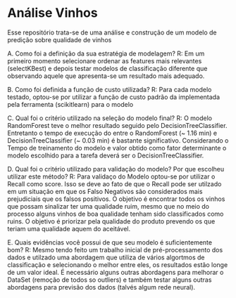 # Análise Vinhos
Esse repositório trata-se de uma análise e construção de um modelo de predição sobre qualidade de vinhos

A. Como foi a definição da sua estratégia de modelagem?
R: Em um primeiro momento selecionare ordenar as features mais relevantes (selectKBest) e depois testar modelos de classificação diferente que observando aquele que apresenta-se um resultado mais adequado.

B. Como foi definida a função de custo utilizada?
R: Para cada modelo testado, optou-se por utilizar a função de custo padrão da implementada pela ferramenta (scikitlearn) para o modelo

C. Qual foi o critério utilizado na seleção do modelo final?
R: O modelo RandomForest teve o melhor resultado seguido pelo DecisionTreeClassifier. Entretanto o tempo de execução do entre o RandomForest (~ 1.16 min) e DecisionTreeClassifier (~ 0.03 min) é bastante significativo. Considerando o Tempo de treinamento do modelo e valor obtido como fator determinante o modelo escolhido para a tarefa deverá ser o DecisionTreeClassifier.

D. Qual foi o critério utilizado para validação do modelo? Por que escolheu utilizar este método?
R: Para validaço do Modelo optou-se por utilizar o Recall como score. Isso se deve ao fato de que o Recall pode ser utilzado em um situação em que os Falso Negativos são considerados mais prejudiciais que os falsos positivos. O objetivo é encontrar todos os vinhos que possam sinalizar ter uma qualidade ruim, mesmo que no meio do processo alguns vinhos de boa qualidade tenham sido classificados como ruins. O objetivo é priorizar pela qualidade do produto prevendo os que teriam uma qualidade aquem do aceitável.

E. Quais evidências você possui de que seu modelo é suficientemente bom?
R: Mesmo tendo feito um trabalho inicial de pré-processamento dos dados e utilzado uma abordagem que utiliza de vários algortmos de classificação e selecionando o melhor entre eles, os resultados estão longe de um valor ideal. É necessário alguns outras abordagens para melhorar o DataSet (remoção de todos so outliers) e também testar alguns outras abordagens para previsão dos dados (talvés algum rede neural).
